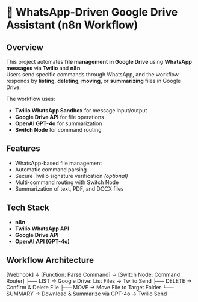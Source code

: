 # 📱 WhatsApp-Driven Google Drive Assistant (n8n Workflow)

##  Overview
This project automates **file management in Google Drive** using **WhatsApp messages** via **Twilio** and **n8n**.  
Users send specific commands through WhatsApp, and the workflow responds by **listing**, **deleting**, **moving**, or **summarizing** files in Google Drive.  

The workflow uses:
- **Twilio WhatsApp Sandbox** for message input/output
- **Google Drive API** for file operations
- **OpenAI GPT-4o** for summarization
- **Switch Node** for command routing

##  Features
-  WhatsApp-based file management
-  Automatic command parsing
-  Secure Twilio signature verification *(optional)*
-  Multi-command routing with Switch Node
-  Summarization of text, PDF, and DOCX files


## Tech Stack
- **n8n**
- **Twilio WhatsApp API**
- **Google Drive API**
- **OpenAI API (GPT-4o)**


##  Workflow Architecture

[Webhook]
   ↓
[Function: Parse Command]
   ↓
[Switch Node: Command Router]
   ├── LIST    → Google Drive: List Files → Twilio Send
   ├── DELETE  → Confirm & Delete File
   ├── MOVE    → Move File to Target Folder
   └── SUMMARY → Download & Summarize via GPT-4o → Twilio Send
